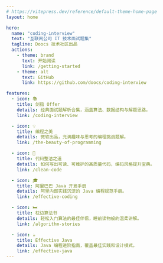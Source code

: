 ```yaml
---
# https://vitepress.dev/reference/default-theme-home-page
layout: home

hero:
  name: "coding-interview"
  text: "互联网公司 IT 技术面试题集"
  tagline: Doocs 技术社区出品
  actions:
    - theme: brand
      text: 开始阅读
      link: /getting-started
    - theme: alt
      text: GitHub
      link: https://github.com/doocs/coding-interview

features:
  - icon: 📚
    title: 剑指 Offer
    details: 经典面试题解析合集，涵盖算法、数据结构与解题思路。
    link: /coding-interview

  - icon: 💡
    title: 编程之美
    details: 微软出品，充满趣味与思考的编程挑战题解。
    link: /the-beauty-of-programming

  - icon: 📝
    title: 代码整洁之道
    details: 如何写出可读、可维护的高质量代码，编码风格提升宝典。
    link: /clean-code

  - icon: 🎓
    title: 阿里巴巴 Java 开发手册
    details: 阿里内部实践沉淀的 Java 编程规范手册。
    link: /effective-coding

  - icon: 🛏️
    title: 枕边算法书
    details: 轻松入门算法的最佳伴侣，睡前读物般的温柔讲解。
    link: /algorithm-stories

  - icon: ☕
    title: Effective Java
    details: Java 编程进阶指南，覆盖最佳实践和设计模式。
    link: /effective-java
---
```


